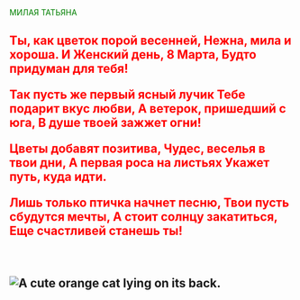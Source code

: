     
<p style = "color: green"> МИЛАЯ ТАТЬЯНА </p>
<h2 style = "color: red">
 
Ты, как цветок порой весенней,
Нежна, мила и хороша.
И Женский день, 8 Марта,
Будто придуман для тебя!

Так пусть же первый ясный лучик
Тебе подарит вкус любви,
А ветерок, пришедший с юга,
В душе твоей зажжет огни!

Цветы добавят позитива,
Чудес, веселья в твои дни,
А первая роса на листьях
Укажет путь, куда идти.

Лишь только птичка начнет песню,
Твои пусть сбудутся мечты,
А стоит солнцу закатиться,
Еще счастливей станешь ты!</h2>

              
<link href="https://fonts.googleapis.com/css?family=Lobster" rel="stylesheet" type="text/css">
<style>
  .red-text {
    color: red;
  }

  h2 {
    font-family: Lobster, Monospace;
  }

  p{
    font-size: 16px;
    font-family: Monospace;
  }

  .thick-green-border {
    border-color: green;
    border-width: 10px;
    border-style: solid;
    border-radius: 50%;
  }

  .smaller-image {
    width: 100px;
  }
  .silver-background {
    background-color:red;
  }
</style>

<h2 class="red-text"></h
<a href="#"><img class="smaller-image thick-green-border" alt="A cute orange cat lying on its back. " src="https://bit.ly/fcc-relaxing-cat"></a>





